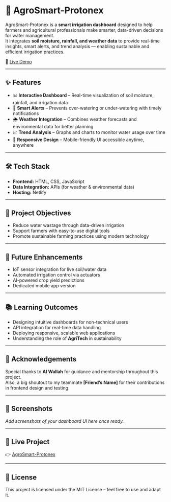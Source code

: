 # 🌱 AgroSmart-Protonex

AgroSmart-Protonex is a **smart irrigation dashboard** designed to help farmers and agricultural professionals make smarter, data-driven decisions for water management.  
It integrates **soil moisture, rainfall, and weather data** to provide real-time insights, smart alerts, and trend analysis — enabling sustainable and efficient irrigation practices.  

🚀 [Live Demo](https://agrosmart-protonex.netlify.app/)

---

## ✨ Features

- 📊 **Interactive Dashboard** – Real-time visualization of soil moisture, rainfall, and irrigation data  
- 🔔 **Smart Alerts** – Prevents over-watering or under-watering with timely notifications  
- 🌦️ **Weather Integration** – Combines weather forecasts and environmental data for better planning  
- 📈 **Trend Analysis** – Graphs and charts to monitor water usage over time  
- 📱 **Responsive Design** – Mobile-friendly UI accessible anytime, anywhere  

---

## 🛠 Tech Stack

- **Frontend:** HTML, CSS, JavaScript  
- **Data Integration:** APIs (for weather & environmental data)  
- **Hosting:** Netlify  

---

## 📌 Project Objectives

- Reduce water wastage through data-driven irrigation  
- Support farmers with easy-to-use digital tools  
- Promote sustainable farming practices using modern technology  

---

## 🚀 Future Enhancements

- IoT sensor integration for live soil/water data  
- Automated irrigation control via actuators  
- AI-powered crop yield predictions  
- Dedicated mobile app version  

---

## 📚 Learning Outcomes

- Designing intuitive dashboards for non-technical users  
- API integration for real-time data handling  
- Deploying responsive, scalable web applications  
- Understanding the role of **AgriTech** in sustainability  

---

## 🙌 Acknowledgements

Special thanks to **AI Wallah** for guidance and mentorship throughout this project.  
Also, a big shoutout to my teammate **[Friend’s Name]** for their contributions in frontend design and testing.  

---

## 📸 Screenshots

_Add screenshots of your dashboard UI here once ready._

---

## 🔗 Live Project

👉 [AgroSmart-Protonex](https://agrosmart-protonex.netlify.app/)  

---

## 📜 License

This project is licensed under the MIT License – feel free to use and adapt it.
